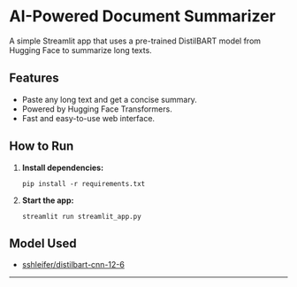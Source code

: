 # AI-Powered Document Summarizer

A simple Streamlit app that uses a pre-trained DistilBART model from Hugging Face to summarize long texts.

## Features

- Paste any long text and get a concise summary.
- Powered by Hugging Face Transformers.
- Fast and easy-to-use web interface.

## How to Run

1. **Install dependencies:**
    ```
    pip install -r requirements.txt
    ```

2. **Start the app:**
    ```
    streamlit run streamlit_app.py
    ```

## Model Used

- [sshleifer/distilbart-cnn-12-6](https://huggingface.co/sshleifer/distilbart-cnn-12-6)

---
